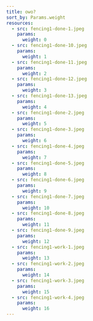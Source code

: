 ```yaml
---
title: owo?
sort_by: Params.weight
resources:
  - src: fencing1-done-1.jpeg
    params:
      weight: 0
  - src: fencing1-done-10.jpeg
    params:
      weight: 1
  - src: fencing1-done-11.jpeg
    params:
      weight: 2
  - src: fencing1-done-12.jpeg
    params:
      weight: 3
  - src: fencing1-done-13.jpeg
    params:
      weight: 4
  - src: fencing1-done-2.jpeg
    params:
      weight: 5
  - src: fencing1-done-3.jpeg
    params:
      weight: 6
  - src: fencing1-done-4.jpeg
    params:
      weight: 7
  - src: fencing1-done-5.jpeg
    params:
      weight: 8
  - src: fencing1-done-6.jpeg
    params:
      weight: 9
  - src: fencing1-done-7.jpeg
    params:
      weight: 10
  - src: fencing1-done-8.jpeg
    params:
      weight: 11
  - src: fencing1-done-9.jpeg
    params:
      weight: 12
  - src: fencing1-work-1.jpeg
    params:
      weight: 13
  - src: fencing1-work-2.jpeg
    params:
      weight: 14
  - src: fencing1-work-3.jpeg
    params:
      weight: 15
  - src: fencing1-work-4.jpeg
    params:
      weight: 16
---
```

